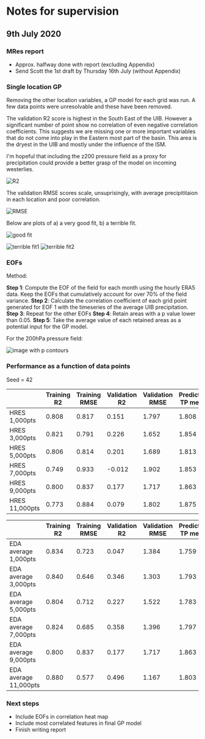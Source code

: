# Notes for supervision

## 9th July 2020

### MRes report

* Approx. halfway done with report (excluding Appendix)
* Send Scott the 1st draft by Thursday 16th July (without Appendix)

### Single location GP

Removing the other location variables, a GP model for each grid was run. A few data points were unresolvable and these have been removed.

The validation R2 score is highest in the South East of the UIB. However a significant number of point show no correlation of even negative correlation coefficients. This suggests we are missing one or more important variables that do not come into play in the Eastern most part of the basin. This area is the dryest in the UIB and mostly under the influence of the ISM.

I'm hopeful that including the z200 pressure field as a proxy for precipitation could provide a better grasp of the model on incoming westerlies.

![R2](https://dl.dropboxusercontent.com/s/9o4twh3yo1c43bm/Screenshot%202020-07-07%20at%2014.15.14.png?dl=0)

The validation RMSE scores scale, unsuprisingly, with average precipititaion in each location and poor correlation.

![RMSE](https://dl.dropboxusercontent.com/s/grso2ruowmicokp/Screenshot%202020-07-07%20at%2014.14.54.png?dl=0)

Below are plots of a) a very good fit, b) a terrible fit.

![good fit](https://dl.dropboxusercontent.com/s/epq1eyimpr8k7xj/Screenshot%202020-07-06%20at%2021.44.25.png?dl=0)

![terrible fit1](https://dl.dropboxusercontent.com/s/s5v6u67og7blcch/Screenshot%202020-07-07%20at%2014.43.15.png?dl=0)
![terrible fit2](https://dl.dropboxusercontent.com/s/cq2b4vyqbn8o7h7/Screenshot%202020-07-07%20at%2014.47.44.png?dl=0)

### EOFs

Method:

__Step 1__: Compute the EOF of the field for each month using the hourly ERA5 data. Keep the EOFs that cumulatively account for over 70% of the field variance.
__Step 2__: Calculate the correlation coefficient of each grid point generated for EOF 1 with the timeseries of the average UIB precipitation. 
__Step 3__: Repeat for the other EOFs
__Step 4__: Retain areas with a p value lower than 0.05.
__Step 5__: Take the average value of each retained areas as a potential input for the GP model.

For the 200hPa pressure field:

![image with p contours](https://dl.dropboxusercontent.com/s/)

### Performance as a function of data points

Seed = 42

|               | Training R2 | Training RMSE | Validation R2 | Validation RMSE | Predicted TP mean | Predicted TP std |
| ------------- | ----------- | ------------- | ------------- | --------------- | ----------------- | ---------------- |
| HRES 1,000pts | 0.808 | 0.817 | 0.151 | 1.797 | 1.808 | 2.544 |
| HRES 3,000pts | 0.821 | 0.791 | 0.226 | 1.652 | 1.854 | 2.487 |
| HRES 5,000pts | 0.806 | 0.814 | 0.201 | 1.689 | 1.813 | 2.515 |
| HRES 7,000pts | 0.749 | 0.933 | -0.012 | 1.902 | 1.853 | 2.434 |
| HRES 9,000pts | 0.800 | 0.837 | 0.177 | 1.717 | 1.863 | 2.534 |
| HRES 11,000pts| 0.773 | 0.884 | 0.079 | 1.802 | 1.875 | 2.412 |


|               | Training R2 | Training RMSE | Validation R2 | Validation RMSE | Predicted TP mean | Predicted TP std |
| ------------- | ----------- | ------------- | ------------- | --------------- | ----------------- | ---------------- |
| EDA average 1,000pts | 0.834 | 0.723 | 0.047 | 1.384 | 1.759 | 2.415 |
| EDA average 3,000pts | 0.840 | 0.646 | 0.346 | 1.303 | 1.793 | 2.470 |
| EDA average 5,000pts | 0.804 | 0.712 | 0.227 | 1.522 | 1.783 | 2.434 |
| EDA average 7,000pts | 0.824 | 0.685 | 0.358 | 1.396 | 1.797 | 2.431 |
| EDA average 9,000pts | 0.800 | 0.837 | 0.177 | 1.717 | 1.863 | 2.534 |
| EDA average 11,000pts| 0.880 | 0.577 | 0.496 | 1.167 | 1.803 | 2.318 |

### Next steps

* Include EOFs in correlation heat map
* Include most correlated features in final GP model
* Finish writing report
